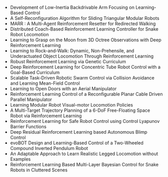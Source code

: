 - Development of Low-Inertia Backdrivable Arm Focusing on Learning-Based Control
- A Self-Reconfiguration Algorithm for Sliding Triangular Modular Robots
- MARR : A Multi-Agent Reinforcement Resetter for Redirected Walking
- Distributed Coach-Based Reinforcement Learning Controller for Snake Robot Locomotion
- Learning to Grasp on the Moon from 3D Octree Observations with Deep Reinforcement Learning
- Learning to Rock-and-Walk: Dynamic, Non-Prehensile, and Underactuated Object Locomotion Through Reinforcement Learning
- Robust Reinforcement Learning via Genetic Curriculum
- Deep Reinforcement Learning for Concentric Tube Robot Control with a Goal-Based Curriculum
- Scalable Task-Driven Robotic Swarm Control via Collision Avoidance and Learning Mean-Field Control
- Learning to Open Doors with an Aerial Manipulator
- Reinforcement Learning Control of a Reconfigurable Planar Cable Driven Parallel Manipulator
- Learning Modular Robot Visual-motor Locomotion Policies
- A Multi-Target Trajectory Planning of a 6-DoF Free-Floating Space Robot via Reinforcement Learning
- Reinforcement Learning for Safe Robot Control using Control Lyapunov Barrier Functions
- Deep Residual Reinforcement Learning based Autonomous Blimp Control
- evoBOT Design and Learning-Based Control of a Two-Wheeled Compound Inverted Pendulum Robot
- An Adaptable Approach to Learn Realistic Legged Locomotion without Examples
- Reinforcement Learning Based Multi-Layer Bayesian Control for Snake Robots in Cluttered Scenes

